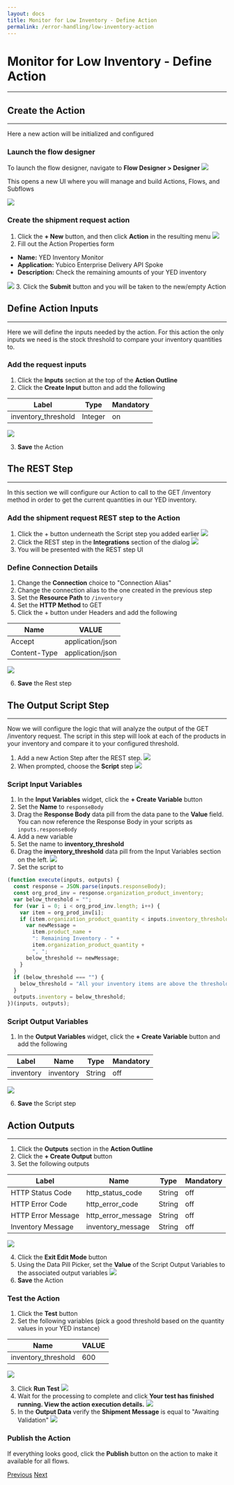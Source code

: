 ```yaml
---
layout: docs
title: Monitor for Low Inventory - Define Action
permalink: /error-handling/low-inventory-action
---
```


# Monitor for Low Inventory - Define Action

---

## Create the Action

---

Here a new action will be initialized and configured

### Launch the flow designer

To launch the flow designer, navigate to **Flow Designer > Designer**
![]({{site.baseurl}}/assets/images/6-flow-designer.png)

This opens a new UI where you will manage and build Actions, Flows, and Subflows

![]({{site.baseurl}}/assets/images/7-flow-designer-ui.png)

### Create the shipment request action

1. Click the **+ New** button, and then click **Action** in the resulting menu
   ![]({{site.baseurl}}/assets/images/19-new-action.png)
2. Fill out the Action Properties form

- **Name:** YED Inventory Monitor
- **Application:** Yubico Enterprise Delivery API Spoke
- **Description:** Check the remaining amounts of your YED inventory

![]({{site.baseurl}}/assets/images/135-action-properties.png) 3. Click the **Submit** button and you will be taken to the new/empty Action

## Define Action Inputs

---

Here we will define the inputs needed by the action. For this action the only inputs we need is the stock threshold to compare your inventory quantities to.

### Add the request inputs

1. Click the **Inputs** section at the top of the **Action Outline**
2. Click the **Create Input** button and add the following

| **Label**           | **Type** | **Mandatory** |
| ------------------- | -------- | ------------- |
| inventory_threshold | Integer  | on            |

![]({{site.baseurl}}/assets/images/136-create-input.png)

3. **Save** the Action

## The REST Step

---

In this section we will configure our Action to call to the GET /inventory method in order to get the current quantities in our YED inventory.

### Add the shipment request REST step to the Action

1. Click the + button underneath the Script step you added earlier
   ![]({{site.baseurl}}/assets/images/25-add-new-step.png)
2. Click the REST step in the **Integrations** section of the dialog
   ![]({{site.baseurl}}/assets/images/26-rest.png)
3. You will be presented with the REST step UI

### Define Connection Details

1. Change the **Connection** choice to "Connection Alias"
2. Change the connection alias to the one created in the previous step
3. Set the **Resource Path** to `/inventory`
4. Set the **HTTP Method** to GET
5. Click the + button under Headers and add the following

| **Name**     | **VALUE**        |
| ------------ | ---------------- |
| Accept       | application/json |
| Content-Type | application/json |

![]({{site.baseurl}}/assets/images/137-rest-connection-headers.png)

6. **Save** the Rest step

## The Output Script Step

---

Now we will configure the logic that will analyze the output of the GET /inventory request. The script in this step will look at each of the products in your inventory and compare it to your configured threshold.

1. Add a new Action Step after the REST step.
   ![]({{site.baseurl}}/assets/images/29-add-output-script.png)
2. When prompted, choose the **Script** step
   ![]({{site.baseurl}}/assets/images/30-script.png)

### Script Input Variables

1. In the **Input Variables** widget, click the **+ Create Variable** button
2. Set the **Name** to `responseBody`
3. Drag the **Response Body** data pill from the data pane to the **Value** field. You can now reference the Response Body in your scripts as `inputs.responseBody`
4. Add a new variable
5. Set the name to **inventory_threshold**
6. Drag the **inventory_threshold** data pill from the Input Variables section on the left.
   ![]({{site.baseurl}}/assets/images/138-input-variables.png)
7. Set the script to

```javascript
(function execute(inputs, outputs) {
  const response = JSON.parse(inputs.responseBody);
  const org_prod_inv = response.organization_product_inventory;
  var below_threshold = "";
  for (var i = 0; i < org_prod_inv.length; i++) {
    var item = org_prod_inv[i];
    if (item.organization_product_quantity < inputs.inventory_threshold) {
      var newMessage =
        item.product_name +
        ": Remaining Inventory - " +
        item.organization_product_quantity +
        ", ";
      below_threshold += newMessage;
    }
  }
  if (below_threshold === "") {
    below_threshold = "All your inventory items are above the threshold";
  }
  outputs.inventory = below_threshold;
})(inputs, outputs);
```

### Script Output Variables

1. In the **Output Variables** widget, click the **+ Create Variable** button and add the following

| **Label** | **Name**  | **Type** | **Mandatory** |
| --------- | --------- | -------- | ------------- |
| inventory | inventory | String   | off           |

![]({{site.baseurl}}/assets/images/139-output-variables.png)

6. **Save** the Script step

## Action Outputs

---

1. Click the **Outputs** section in the **Action Outline**
2. Click the **+ Create Output** button
3. Set the following outputs

| **Label**          | **Name**           | **Type** | **Mandatory** |
| ------------------ | ------------------ | -------- | ------------- |
| HTTP Status Code   | http_status_code   | String   | off           |
| HTTP Error Code    | http_error_code    | String   | off           |
| HTTP Error Message | http_error_message | String   | off           |
| Inventory Message  | inventory_message  | String   | off           |

![]({{site.baseurl}}/assets/images/140-create-action-output.png)

4. Click the **Exit Edit Mode** button
5. Using the Data Pill Picker, set the **Value** of the Script Output Variables to the associated output variables
   ![]({{site.baseurl}}/assets/images/141-action-output.png)
6. **Save** the Action

### Test the Action

1. Click the **Test** button
2. Set the following variables (pick a good threshold based on the quantity values in your YED instance)

| **Name**            | **VALUE** |
| ------------------- | --------- |
| inventory_threshold | 600       |

![]({{site.baseurl}}/assets/images/142-test-input.png)

3. Click **Run Test**
   ![]({{site.baseurl}}/assets/images/35-test.png)
4. Wait for the processing to complete and click **Your test has finished running. View the action execution details.**
   ![]({{site.baseurl}}/assets/images/36-test-finished.png)
5. In the **Output Data** verify the **Shipment Message** is equal to "Awaiting Validation"
   ![]({{site.baseurl}}/assets/images/143-test-validate.png)

### Publish the Action

If everything looks good, click the **Publish** button on the action to make it available for all flows.

<div class="btns">
  <a class="btn--secondary" href="/yed-spoke-example/error-handling/low-inventory">Previous</a>
  <a class="btn" href="/yed-spoke-example/error-handling/low-inventory-flow">Next</a>
</div>
